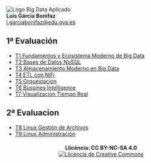 
<div class="titulo">
  <img alt="Logo" src="Imagenes/Logo_SOM.png" /> Big Data Aplicado
</div>

<div class="autor">
  <b>Luis Gárcia Bonifaz</b><br>
  <a href="mailto:l.garciabonifaz@edu.gva.es">l.garciabonifaz@edu.gva.es</a>
</div>

## 1ª Evaluación
* [T1 Fundamentos y Ecosistema Moderno de Big Data](T_01_Fundamentos_BigData/Fundamentos_BigData.md)
* [T2 Bases de Datos NoSQL](T_02_NoSQL/BD_NoSQL.md) 
* [T3 Almacenamiento Moderno en Big Data](T_03_Almacenamiento_Moderno/Almacenamiento_Moderno_BigData.md) 
* [T4 ETL con NiFi](T_04_NIFI/Orquestacion_PipeLines_NiFi.md)
* [T5 Orquestacion](T_05_Orquestacion/Orquestacion_Automatizacion_Flujos.md)
* [T6 Bussines Intelligence](T_06_Bussines_intelligence/BI_Visualizacion_Power_BI.md)
* [T7 Visualizacion Tiempo Real](T_07_Visualizacion_Tiempo_Real/Visualizacion_Tiempo_Real.md)
## 2ª Evaluacion
* [T8 Linux Gestión de Archivos](T_08_Linux_Archivos/Linux_Gestion_Archivos.md)
* [T9 Linux Administración](T_09_Linux_Administracion/Linux_Administracion.md)

<!-- **Última actualización:** {{ git_revision_date_localized }} -->

<div style="text-align: center; margin-top: 20px;">
  <b>Llicència: CC BY-NC-SA 4.0</b>
  <br>
  <a rel="license" href="http://creativecommons.org/licenses/by-nc-sa/4.0/"><img alt="Llicència de Creative Commons" style="border-width:0" src="https://i.creativecommons.org/l/by-nc-sa/4.0/88x31.png" /></a>
</div>
